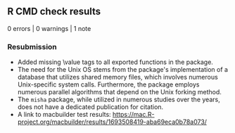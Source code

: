 ## R CMD check results

0 errors | 0 warnings | 1 note

### Resubmission

* Added missing \value tags to all exported functions in the package.
* The need for the Unix OS stems from the package's implementation of a database that utilizes shared memory files, which involves numerous Unix-specific system calls. Furthermore, the package employs numerous parallel algorithms that depend on the Unix forking method.
* The `misha` package, while utilized in numerous studies over the years, does not have a dedicated publication for citation.
* A link to macbuilder test results: https://mac.R-project.org/macbuilder/results/1693508419-aba69eca0b78a073/


